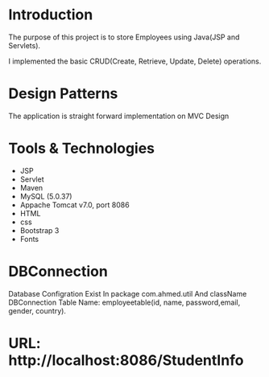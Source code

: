 Introduction
======================

The purpose of this project is to store Employees using Java(JSP and Servlets). 

I implemented the basic CRUD(Create, Retrieve, Update, Delete) operations.

Design Patterns
===================

The application is straight forward implementation on MVC Design 

Tools & Technologies 
====================
-  JSP
- Servlet
- Maven
- MySQL (5.0.37)
- Appache Tomcat v7.0, port 8086
- HTML
- css
- Bootstrap 3
- Fonts

# DBConnection
Database Configration Exist In package com.ahmed.util And className DBConnection
Table Name: employeetable(id, name, password,email, gender, country).

# URL: http://localhost:8086/StudentInfo
